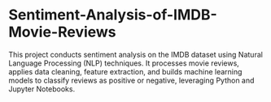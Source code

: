 # Sentiment-Analysis-of-IMDB-Movie-Reviews
This project conducts sentiment analysis on the IMDB dataset using Natural Language Processing (NLP) techniques. It processes movie reviews, applies data cleaning, feature extraction, and builds machine learning models to classify reviews as positive or negative, leveraging Python and Jupyter Notebooks.
